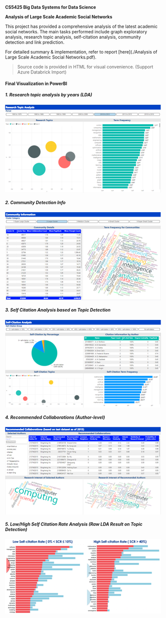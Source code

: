 **CS5425 Big Data Systems for Data Science**

**Analysis of Large Scale Academic Social Networks**

This project has provided a comprehensive analysis of the latest academic social networks. The main tasks performed include graph exploratory analysis, research topic analysis, self-citation analysis, community detection and link prediction. 

For detailed summary & implementation, refer to report [here](./Analysis of Large Scale Academic Social Networks.pdf).

> Source code is provided in HTML for visual convenience. (Support Azure Databrick Import)

#### Final Visualization in PowerBI

##### 1. Research topic analysis by years (LDA)

![Test Image 1](images/research-topic-analysis.png)

##### 2. Community Detection Info

![Test Image 2](images/community-information.png)

##### 3. Self Citation Analysis based on Topic Detection

![Test Image 2](images/self-citation-analysis.png)

##### 4. Recommended Collaborations (Author-level)

![Test Image 2](images/recommended-collaborations.png)



##### **5. Low/High Self Citation Rate Analysis (Raw LDA Result on Topic Detection)**

![Test Image 2](images/self-citation-LDA-result.png)

 